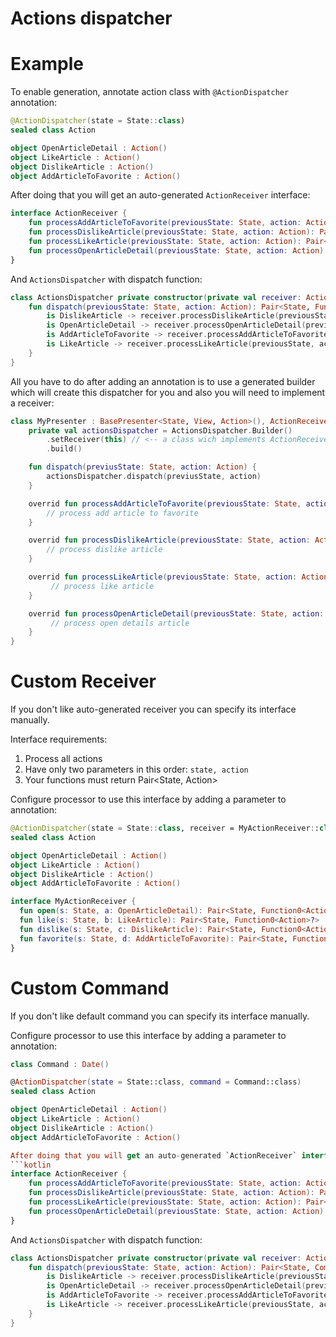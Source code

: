 # Actions dispatcher

# Example
To enable generation, annotate action class with `@ActionDispatcher` annotation:
```kotlin
@ActionDispatcher(state = State::class)
sealed class Action

object OpenArticleDetail : Action()
object LikeArticle : Action()
object DislikeArticle : Action()
object AddArticleToFavorite : Action()
```

After doing that you will get an auto-generated `ActionReceiver` interface:
```kotlin
interface ActionReceiver {
    fun processAddArticleToFavorite(previousState: State, action: Action): Pair<State, Function0<Action>?>
    fun processDislikeArticle(previousState: State, action: Action): Pair<State, Function0<Action>?>
    fun processLikeArticle(previousState: State, action: Action): Pair<State, Function0<Action>?>
    fun processOpenArticleDetail(previousState: State, action: Action): Pair<State, Function0<Action>?>
}
```

And `ActionsDispatcher` with dispatch function:
```kotlin
class ActionsDispatcher private constructor(private val receiver: ActionReceiver) {
    fun dispatch(previousState: State, action: Action): Pair<State, Function0<Action>?> = when (action) {
        is DislikeArticle -> receiver.processDislikeArticle(previousState, action)
        is OpenArticleDetail -> receiver.processOpenArticleDetail(previousState, action)
        is AddArticleToFavorite -> receiver.processAddArticleToFavorite(previousState, action)
        is LikeArticle -> receiver.processLikeArticle(previousState, action)
    }
}
```

All you have to do after adding an annotation is to use a generated builder which will create this dispatcher for you and also you will need to implement a receiver:
```kotlin
class MyPresenter : BasePresenter<State, View, Action>(), ActionReceiver {
    private val actionsDispatcher = ActionsDispatcher.Builder()
        .setReceiver(this) // <-- a class wich implements ActionReceiver and will receive dispatch calls
        .build()

    fun dispatch(previusState: State, action: Action) {
        actionsDispatcher.dispatch(previusState, action)
    }

    overrid fun processAddArticleToFavorite(previousState: State, action: Action): Pair<State, Function0<Action>?> {
        // process add article to favorite
    }

    overrid fun processDislikeArticle(previousState: State, action: Action): Pair<State, Function0<Action>?> {
        // process dislike article
    }

    overrid fun processLikeArticle(previousState: State, action: Action): Pair<State, Function0<Action>?> {
         // process like article
    }

    overrid fun processOpenArticleDetail(previousState: State, action: Action): Pair<State, Function0<Action>?> {
         // process open details article
    }
}
```

# Custom Receiver
If you don't like auto-generated receiver you can specify its interface manually.

Interface requirements:
1. Process all actions
2. Have only two parameters in this order: `state, action`
3. Your functions must return Pair<State, Action>

Configure processor to use this interface by adding a parameter to annotation:
```kotlin
@ActionDispatcher(state = State::class, receiver = MyActionReceiver::class)
sealed class Action

object OpenArticleDetail : Action()
object LikeArticle : Action()
object DislikeArticle : Action()
object AddArticleToFavorite : Action()

interface MyActionReceiver {
  fun open(s: State, a: OpenArticleDetail): Pair<State, Function0<Action>?>
  fun like(s: State, b: LikeArticle): Pair<State, Function0<Action>?>
  fun dislike(s: State, c: DislikeArticle): Pair<State, Function0<Action>?>
  fun favorite(s: State, d: AddArticleToFavorite): Pair<State, Function0<Action>?>
}
```

# Custom Command
If you don't like default command you can specify its interface manually.

Configure processor to use this interface by adding a parameter to annotation:
```kotlin
class Command : Date()

@ActionDispatcher(state = State::class, command = Command::class)
sealed class Action

object OpenArticleDetail : Action()
object LikeArticle : Action()
object DislikeArticle : Action()
object AddArticleToFavorite : Action()

After doing that you will get an auto-generated `ActionReceiver` interface:
```kotlin
interface ActionReceiver {
    fun processAddArticleToFavorite(previousState: State, action: Action): Pair<State, Command?>
    fun processDislikeArticle(previousState: State, action: Action): Pair<State, Command?>
    fun processLikeArticle(previousState: State, action: Action): Pair<State, Command?>
    fun processOpenArticleDetail(previousState: State, action: Action): Pair<State, Command?>
}
```

And `ActionsDispatcher` with dispatch function:
```kotlin
class ActionsDispatcher private constructor(private val receiver: ActionReceiver) {
    fun dispatch(previousState: State, action: Action): Pair<State, Command?> = when (action) {
        is DislikeArticle -> receiver.processDislikeArticle(previousState, action)
        is OpenArticleDetail -> receiver.processOpenArticleDetail(previousState, action)
        is AddArticleToFavorite -> receiver.processAddArticleToFavorite(previousState, action)
        is LikeArticle -> receiver.processLikeArticle(previousState, action)
    }
}
```
